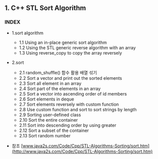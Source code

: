 ## 1. C++ STL Sort Algorithm
### INDEX
* 1.sort algorithm
  * 1.1 Using an in-place generic sort algorithm
  * 1.2 Using the STL generic reverse algorithm with an array
  * 1.3 Using reverse_copy to copy the array reversely

* 2.sort
  * 2.1 random_shuffle() 함수 활용 배열 섞기
  * 2.2 Sort a vector and print out the sorted elements
  * 2.3 Sort all element in an array
  * 2.4 Sort part of the elements in an array
  * 2.5 Sort a vector into ascending order of id members
  * 2.6 Sort elements in deque
  * 2.7 Sort elements reversely with custom function
  * 2.8 Use custom function and sort to sort strings by length
  * 2.9 Sorting user-defined class
  * 2.10 Sort the entire container
  * 2.11 Sort into descending order by using greater
  * 2.12 Sort a subset of the container
  * 2.13 Sort random number

* 참조 [www.java2s.com/Code/Cpp/STL-Algorithms-Sorting/sort.htm](http://www.java2s.com/Code/Cpp/STL-Algorithms-Sorting/sort.htm)
